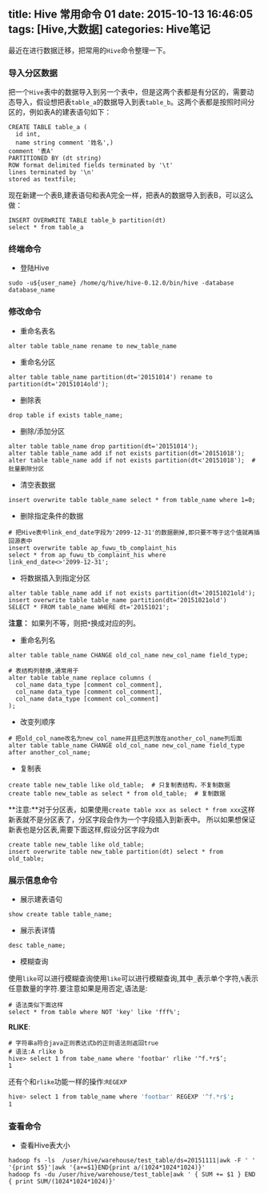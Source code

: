 title: Hive 常用命令 01
date: 2015-10-13 16:46:05
tags: [Hive,大数据]
categories: Hive笔记
---
最近在进行数据迁移，把常用的`Hive`命令整理一下。

### 导入分区数据
把一个`Hive`表中的数据导入到另一个表中，但是这两个表都是有分区的，需要动态导入，假设想把表`table_a`的数据导入到表`table_b`。这两个表都是按照时间分区的，例如表A的建表语句如下：
```
CREATE TABLE table_a (
  id int,
  name string comment '姓名',)
comment '表A'
PARTITIONED BY (dt string)
ROW format delimited fields terminated by '\t'
lines terminated by '\n'
stored as textfile;
```
现在新建一个表B,建表语句和表A完全一样，把表A的数据导入到表B，可以这么做：
```
INSERT OVERWRITE TABLE table_b partition(dt)
select * from table_a
```

### 终端命令

* 登陆Hive

```
sudo -u${user_name} /home/q/hive/hive-0.12.0/bin/hive -database database_name
```

### 修改命令

* 重命名表名

```
alter table table_name rename to new_table_name
```

* 重命名分区

```
alter table table_name partition(dt='20151014') rename to partition(dt='20151014old');
```

* 删除表

```
drop table if exists table_name;
```

* 删除/添加分区

```
alter table table_name drop partition(dt='20151014');
alter table table_name add if not exists partition(dt='20151018');
alter table table_name add if not exists partition(dt<'20151018');	# 批量删除分区
```

* 清空表数据

```
insert overwrite table table_name select * from table_name where 1=0;
```

* 删除指定条件的数据

```
# 把Hive表中link_end_date字段为'2099-12-31'的数据删掉,即只要不等于这个值就再插回源表中
insert overwrite table ap_fuwu_tb_complaint_his
select * from ap_fuwu_tb_complaint_his where
link_end_date<>'2099-12-31';
```

* 将数据插入到指定分区

```
alter table table_name add if not exists partition(dt='20151021old');
insert overwrite table table_name partition(dt='20151021old')
SELECT * FROM table_name WHERE dt='20151021';
```
**注意：** 如果列不等，则把`*`换成对应的列。

* 重命名列名

```
alter table table_name CHANGE old_col_name new_col_name field_type;

# 表结构列替换,通常用于
alter table table_name replace columns (
  col_name data_type [comment col_comment],
  col_name data_type [comment col_comment],
  col_name data_type [comment col_comment]
);
```

* 改变列顺序

```
# 把old_col_name改名为new_col_name并且把这列放在another_col_name列后面
alter table table_name CHANGE old_col_name new_col_name field_type after another_col_name;
```

* 复制表

```
create table new_table like old_table;	# 只复制表结构，不复制数据
create table new_table as select * from old_table;	# 复制数据
```
**注意:**对于分区表，如果使用`create table xxx as select * from xxx`这样新表就不是分区表了，分区字段会作为一个字段插入到新表中。
所以如果想保证新表也是分区表,需要下面这样,假设分区字段为dt
```
create table new_table like old_table;
insert overwrite table new_table partition(dt) select * from old_table;
```

### 展示信息命令

* 展示建表语句

```
show create table table_name;
```

* 展示表详情

```
desc table_name;
```

* 模糊查询

使用`like`可以进行模糊查询使用`like`可以进行模糊查询,其中`_`表示单个字符,`%`表示任意数量的字符.要注意如果是用否定,语法是:
```
# 语法类似下面这样
select * from table where NOT 'key' like 'fff%'; 
```

**RLIKE**:
```
# 字符串a符合java正则表达式b的正则语法则返回true
# 语法:A rlike b
hive> select 1 from tabe_name where 'footbar' rlike '^f.*r$’;
1
```
还有个和`rlike`功能一样的操作:`REGEXP`
```bash
hive> select 1 from table_name where 'footbar' REGEXP '^f.*r$';
1
```

### 查看命令
* 查看Hive表大小

```
hadoop fs -ls  /user/hive/warehouse/test_table/ds=20151111|awk -F ' ' '{print $5}'|awk '{a+=$1}END{print a/(1024*1024*1024)}'
hadoop fs -du /user/hive/warehouse/test_table|awk ' { SUM += $1 } END { print SUM/(1024*1024*1024)}'
```
